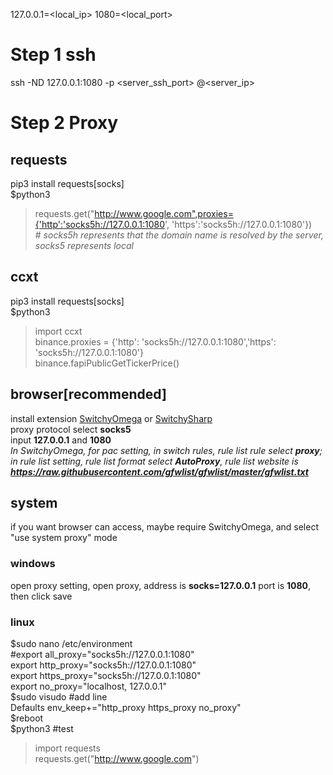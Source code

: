 127.0.0.1=<local_ip>
1080=<local_port>
# Step 1 ssh
ssh -ND 127.0.0.1:1080 -p <server_ssh_port> <usr>@<server_ip>

# Step 2 Proxy
  ## requests
  pip3 install requests[socks]  
  $python3  
  >requests.get("http://www.google.com",proxies={'http':'socks5h://127.0.0.1:1080', 'https':'socks5h://127.0.0.1:1080'})  
  \# *socks5h represents that the domain name is resolved by the server, socks5 represents local* 
  ## ccxt
  pip3 install requests[socks]  
  $python3
  >import ccxt  
  >binance.proxies = {'http': 'socks5h://127.0.0.1:1080','https': 'socks5h://127.0.0.1:1080'}  
  >binance.fapiPublicGetTickerPrice()  
  ## browser[recommended]
  install extension [SwitchyOmega](https://dujunda.github.io/files/SwitchyOmega.zip) or [SwitchySharp](https://dujunda.github.io/files/SwitchySharp.zip)  
  proxy protocol select **socks5**  
  input **127.0.0.1** and **1080**  
  *In SwitchyOmega, for pac setting, in switch rules, rule list rule select **proxy**; in rule list setting, rule list format select **AutoProxy**, rule list website is **https://raw.githubusercontent.com/gfwlist/gfwlist/master/gfwlist.txt***  
  
  
  ## system
  if you want browser can access, maybe require SwitchyOmega, and select "use system proxy" mode
  ### windows
  open proxy setting, open proxy, address is **socks=127.0.0.1** port is **1080**, then click save
  ### linux
  $sudo nano /etc/environment  
  #export all_proxy="socks5h://127.0.0.1:1080"  
  export http_proxy="socks5h://127.0.0.1:1080"  
  export https_proxy="socks5h://127.0.0.1:1080"  
  export no_proxy="localhost, 127.0.0.1"  
  $sudo visudo #add line  
  Defaults        env_keep+="http_proxy https_proxy no_proxy"  
  $reboot  
  $python3 #test
  >import requests  
  >requests.get("http://www.google.com")  

